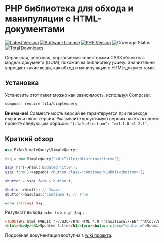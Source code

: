 # PHP библиотека для обхода и манипуляции с HTML-документами

[![Latest Version][badge-release]][packagist]
[![Software License][badge-license]][license]
[![PHP Version][badge-php]][php]
![Coverage Status][badge-coverage]
[![Total Downloads][badge-downloads]][downloads]

Серверная, цепочная, управляемая селекторами CSS3 объектная модель документа (DOM), похожая на библиотеку jQuery.
Значительно упрощает такие вещи, как обход и манипуляции с HTML-документами.

## Установка

Установить этот пакет можно как зависимость, используя Composer.

``` bash
composer require fi1a/simplequery
```

**Внимание!** Совместимость версий не гарантируется при переходе major или minor версии.
Указывайте допустимую версию пакета в своем проекте следующим образом: ```"fi1a/collection": ">=1.1.0 <1.2.0"```.

## Краткий обзор

```php
use Fi1a\SimpleQuery\SimpleQuery;

$sq = new SimpleQuery('<h1>Title</h1><form></form>');

$sq('h1')->html('Updated title');
$sq('form')->append('<button class="continue">Submit</button>');

$button = $sq('form > button');

$button->html(); // Submit
$button->hasClass('continue'); // true

echo (string) $sq;
```

Результат вывода `echo (string) $sq;`:

```html
<!DOCTYPE html PUBLIC "-//W3C//DTD HTML 4.0 Transitional//EN" "http://www.w3.org/TR/REC-html40/loose.dtd">
<html><body><h1>Updated title</h1><form><button class="continue">Submit</button></form></body></html>
```

Подробная документация доступна в [wiki проекта](https://github.com/fi1a/simplequery/wiki).

[badge-release]: https://img.shields.io/packagist/v/fi1a/simplequery?label=release
[badge-license]: https://img.shields.io/github/license/fi1a/simplequery?style=flat-square
[badge-php]: https://img.shields.io/packagist/php-v/fi1a/simplequery?style=flat-square
[badge-coverage]: https://img.shields.io/badge/coverage-100%25-green
[badge-downloads]: https://img.shields.io/packagist/dt/fi1a/simplequery.svg?style=flat-square&colorB=mediumvioletred

[packagist]: https://packagist.org/packages/fi1a/simplequery
[license]: https://github.com/fi1a/simplequery/blob/master/LICENSE
[php]: https://php.net
[downloads]: https://packagist.org/packages/fi1a/simplequery